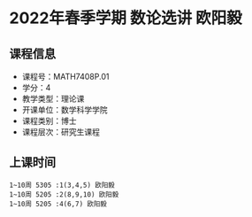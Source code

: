 # 2022年春季学期 数论选讲 欧阳毅






## 课程信息

- 课程号：MATH7408P.01
- 学分：4
- 教学类型：理论课
- 开课单位：数学科学学院
- 课程类别：博士
- 课程层次：研究生课程

## 上课时间

```
1~10周 5305 :1(3,4,5) 欧阳毅
1~10周 5205 :2(8,9,10) 欧阳毅
1~10周 5205 :4(6,7) 欧阳毅
```

